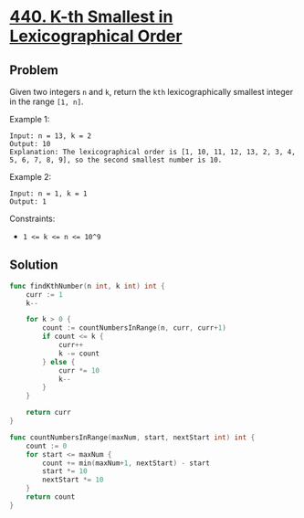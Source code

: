 # [440. K-th Smallest in Lexicographical Order](https://leetcode.com/problems/k-th-smallest-in-lexicographical-order/)

## Problem

Given two integers `n` and `k`, return the `kth` lexicographically smallest integer in the range `[1, n]`.


Example 1:

```
Input: n = 13, k = 2
Output: 10
Explanation: The lexicographical order is [1, 10, 11, 12, 13, 2, 3, 4, 5, 6, 7, 8, 9], so the second smallest number is 10.
```

Example 2:

```
Input: n = 1, k = 1
Output: 1
``` 

Constraints:

- `1 <= k <= n <= 10^9`

## Solution

```go
func findKthNumber(n int, k int) int {
	curr := 1
	k--

	for k > 0 {
		count := countNumbersInRange(n, curr, curr+1)
		if count <= k {
			curr++
			k -= count
		} else {
			curr *= 10
			k--
		}
	}

	return curr
}

func countNumbersInRange(maxNum, start, nextStart int) int {
	count := 0
	for start <= maxNum {
		count += min(maxNum+1, nextStart) - start
		start *= 10
		nextStart *= 10
	}
	return count
}
```